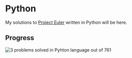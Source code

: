 # Python

My solutions to [Project Euler](https://projecteuler.net/) written in Python will be here.

## Progress

![3 problems solved in Pyhton language out of 761](https://progress-bar.dev/3/?scale=761&title=solved&width=761&suffix=/761)